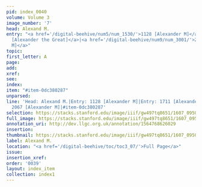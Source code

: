 ```yaml
---
pid: index_0040
volume: Volume 3
image_number: '7'
head: Alexand M.
entry: "<a href='/digital-beehive/num5/num_1530/'>1128 [Alexander M]</a>|<a href='/digital-beehive/num7/num_2635/'>1711
  [Alexander the Great]</a>|<a href='/digital-beehive/num9/num_3001/'>2067 [Alexander
  M]</a>"
topic:
first_letter: A
page:
add:
xref:
see:
index:
item: "#item-0dc380287"
unparsed:
line: 'Head: Alexand M.|Entry: 1128 [Alexander M]|Entry: 1711 [Alexander the Great]|Entry:
  2067 [Alexander M]|#item-0dc380287'
selection: https://stacks.stanford.edu/image/iiif/gw497tq8651/1607_0950/1585,1101,750,161/full/0/default.jpg
full_image: https://stacks.stanford.edu/image/iiif/gw497tq8651/1607_0950/full/full/0/default.jpg
annotation_uri: http://dev.llgc.org.uk/annotation/1564768626029
insertion:
thumbnail: https://stacks.stanford.edu/image/iiif/gw497tq8651/1607_0950/1585,1101,750,161/150,/0/default.jpg
label: Alexand M.
location: "<a href='/digital-beehive/toc/toc3_07/'>Full Page</a>"
issue:
insertion_xref:
order: '0039'
layout: index_item
collection: index1
---
```

